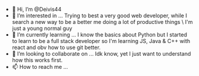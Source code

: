 - 👋 Hi, I’m @Deivis44
- 👀 I’m interested in … Trying to best a very good web developer, while I search a new way to be a better me doing a lot of productive things \ I'm just a young normal guy
- 🌱 I’m currently learning … I know the basics about Python but I started to learn to be a full stack developer so I'm learning JS, Java & C++ with react and obv how to use git better.
- 💞️ I’m looking to collaborate on ... Idk know, yet I just want to understand how this works first.
- 📫 How to reach me …

<!---
Deivis44/Deivis44 is a ✨ special ✨ repository because its `README.md` (this file) appears on your GitHub profile.
You can click the Preview link to take a look at your changes.
--->
